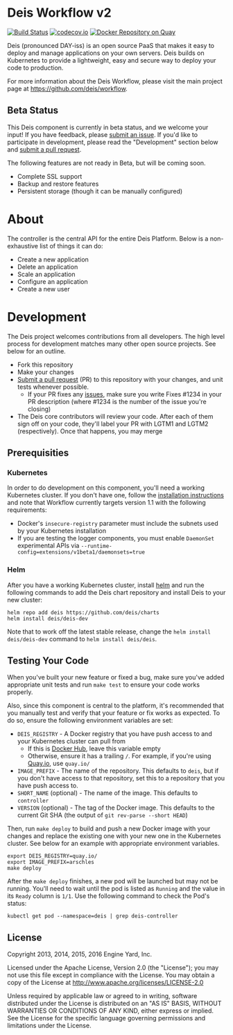 # Deis Workflow v2

[![Build Status](https://travis-ci.org/deis/workflow.svg?branch=master)](https://travis-ci.org/deis/workflow)
[![codecov.io](https://codecov.io/github/deis/workflow/coverage.svg?branch=master)](https://codecov.io/github/deis/workflow?branch=master)
[![Docker Repository on Quay](https://quay.io/repository/deisci/controller/status "Docker Repository on Quay")](https://quay.io/repository/deisci/controller)

Deis (pronounced DAY-iss) is an open source PaaS that makes it easy to deploy and manage applications on your own servers. Deis builds on Kubernetes to provide a lightweight, easy and secure way to deploy your code to production.

For more information about the Deis Workflow, please visit the main project page at https://github.com/deis/workflow.

## Beta Status

This Deis component is currently in beta status, and we welcome your input! If you have feedback, please [submit an issue][issues]. If you'd like to participate in development, please read the "Development" section below and [submit a pull request][prs].

The following features are not ready in Beta, but will be coming soon.

- Complete SSL support
- Backup and restore features
- Persistent storage (though it can be manually configured)

# About

The controller is the central API for the entire Deis Platform. Below is a non-exhaustive list of things it can do:

* Create a new application
* Delete an application
* Scale an application
* Configure an application
* Create a new user

# Development

The Deis project welcomes contributions from all developers. The high level process for development matches many other open source projects. See below for an outline.

* Fork this repository
* Make your changes
* [Submit a pull request][prs] (PR) to this repository with your changes, and unit tests whenever possible.
  * If your PR fixes any [issues][issues], make sure you write Fixes #1234 in your PR description (where #1234 is the number of the issue you're closing)
* The Deis core contributors will review your code. After each of them sign off on your code, they'll label your PR with LGTM1 and LGTM2 (respectively). Once that happens, you may merge

## Prerequisities

### Kubernetes

In order to do development on this component, you'll need a working Kubernetes cluster. If you don't have one, follow the [installation instructions][install-k8s] and note that Workflow currently targets version 1.1 with the following requirements:

* Docker's `insecure-registry` parameter must include the subnets used by your Kubernetes installation
* If you are testing the logger components, you must enable `DaemonSet` experimental APIs via `--runtime-config=extensions/v1beta1/daemonsets=true`

### Helm

After you have a working Kubernetes cluster, install [helm](http://helm.sh) and run the following commands to add the Deis chart repository and install Deis to your new cluster:

```console
helm repo add deis https://github.com/deis/charts
helm install deis/deis-dev
```

Note that to work off the latest stable release, change the `helm install deis/deis-dev` command to `helm install deis/deis`.

## Testing Your Code

When you've built your new feature or fixed a bug, make sure you've added appropriate unit tests and run `make test` to ensure your code works properly.

Also, since this component is central to the platform, it's recommended that you manually test and verify that your feature or fix works as expected. To do so, ensure the following environment variables are set:

* `DEIS_REGISTRY` - A Docker registry that you have push access to and your Kubernetes cluster can pull from
  * If this is [Docker Hub](https://hub.docker.com/), leave this variable empty
  * Otherwise, ensure it has a trailing `/`. For example, if you're using [Quay.io](https://quay.io), use `quay.io/`
* `IMAGE_PREFIX` - The name of the repository. This defaults to `deis`, but if you don't have access to that repository, set this to a repository that you have push access to.
* `SHORT_NAME` (optional) - The name of the image. This defaults to `controller`
* `VERSION` (optional) - The tag of the Docker image. This defaults to the current Git SHA (the output of `git rev-parse --short HEAD`)

Then, run `make deploy` to build and push a new Docker image with your changes and replace the existing one with your new one in the Kubernetes cluster. See below for an example with appropriate environment variables.

```console
export DEIS_REGISTRY=quay.io/
export IMAGE_PREFIX=arschles
make deploy
```

After the `make deploy` finishes, a new pod will be launched but may not be running. You'll need to wait until the pod is listed as `Running` and the value in its `Ready` column is `1/1`. Use the following command to check the Pod's status:

```console
kubectl get pod --namespace=deis | grep deis-controller
```

## License

Copyright 2013, 2014, 2015, 2016 Engine Yard, Inc.

Licensed under the Apache License, Version 2.0 (the "License"); you may not use this file except in compliance with the License. You may obtain a copy of the License at <http://www.apache.org/licenses/LICENSE-2.0>

Unless required by applicable law or agreed to in writing, software distributed under the License is distributed on an "AS IS" BASIS, WITHOUT WARRANTIES OR CONDITIONS OF ANY KIND, either express or implied. See the License for the specific language governing permissions and limitations under the License.


[install-k8s]: http://kubernetes.io/gettingstarted/
[repl-controller]: http://kubernetes.io/docs/user-guide/replication-controller/
[issues]: https://github.com/deis/workflow/issues
[prs]: https://github.com/deis/workflow/pulls
